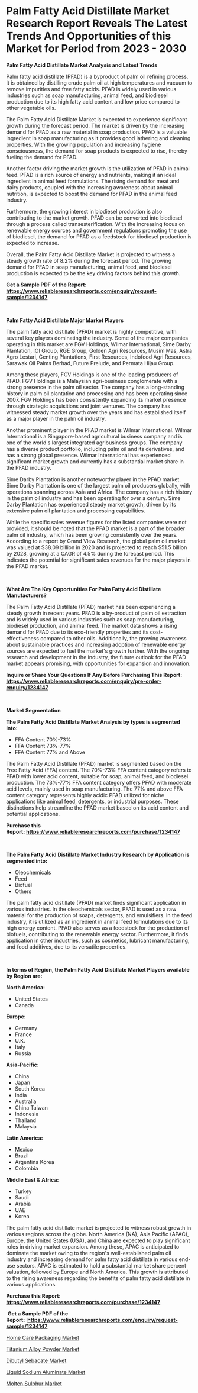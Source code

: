 <p><h1>Palm Fatty Acid Distillate Market Research Report Reveals The Latest Trends And Opportunities of this Market for Period from 2023 - 2030</h1></p><p><strong>Palm Fatty Acid Distillate Market Analysis and Latest Trends</strong></p>
<p><p>Palm fatty acid distillate (PFAD) is a byproduct of palm oil refining process. It is obtained by distilling crude palm oil at high temperatures and vacuum to remove impurities and free fatty acids. PFAD is widely used in various industries such as soap manufacturing, animal feed, and biodiesel production due to its high fatty acid content and low price compared to other vegetable oils.</p><p>The Palm Fatty Acid Distillate Market is expected to experience significant growth during the forecast period. The market is driven by the increasing demand for PFAD as a raw material in soap production. PFAD is a valuable ingredient in soap manufacturing as it provides good lathering and cleaning properties. With the growing population and increasing hygiene consciousness, the demand for soap products is expected to rise, thereby fueling the demand for PFAD.</p><p>Another factor driving the market growth is the utilization of PFAD in animal feed. PFAD is a rich source of energy and nutrients, making it an ideal ingredient in animal feed formulations. The rising demand for meat and dairy products, coupled with the increasing awareness about animal nutrition, is expected to boost the demand for PFAD in the animal feed industry.</p><p>Furthermore, the growing interest in biodiesel production is also contributing to the market growth. PFAD can be converted into biodiesel through a process called transesterification. With the increasing focus on renewable energy sources and government regulations promoting the use of biodiesel, the demand for PFAD as a feedstock for biodiesel production is expected to increase.</p><p>Overall, the Palm Fatty Acid Distillate Market is projected to witness a steady growth rate of 8.2% during the forecast period. The growing demand for PFAD in soap manufacturing, animal feed, and biodiesel production is expected to be the key driving factors behind this growth.</p></p>
<p><strong>Get a Sample PDF of the Report:&nbsp; <a href="https://www.reliableresearchreports.com/enquiry/request-sample/1234147">https://www.reliableresearchreports.com/enquiry/request-sample/1234147</a></strong></p>
<p>&nbsp;</p>
<p><strong>Palm Fatty Acid Distillate Major Market Players</strong></p>
<p><p>The palm fatty acid distillate (PFAD) market is highly competitive, with several key players dominating the industry. Some of the major companies operating in this market are FGV Holdings, Wilmar International, Sime Darby Plantation, IOI Group, RGE Group, Golden Agri Resources, Musim Mas, Astra Agro Lestari, Genting Plantations, First Resources, Indofood Agri Resources, Sarawak Oil Palms Berhad, Future Prelude, and Permata Hijau Group.</p><p>Among these players, FGV Holdings is one of the leading producers of PFAD. FGV Holdings is a Malaysian agri-business conglomerate with a strong presence in the palm oil sector. The company has a long-standing history in palm oil plantation and processing and has been operating since 2007. FGV Holdings has been consistently expanding its market presence through strategic acquisitions and joint ventures. The company has witnessed steady market growth over the years and has established itself as a major player in the palm oil industry.</p><p>Another prominent player in the PFAD market is Wilmar International. Wilmar International is a Singapore-based agricultural business company and is one of the world's largest integrated agribusiness groups. The company has a diverse product portfolio, including palm oil and its derivatives, and has a strong global presence. Wilmar International has experienced significant market growth and currently has a substantial market share in the PFAD industry.</p><p>Sime Darby Plantation is another noteworthy player in the PFAD market. Sime Darby Plantation is one of the largest palm oil producers globally, with operations spanning across Asia and Africa. The company has a rich history in the palm oil industry and has been operating for over a century. Sime Darby Plantation has experienced steady market growth, driven by its extensive palm oil plantation and processing capabilities.</p><p>While the specific sales revenue figures for the listed companies were not provided, it should be noted that the PFAD market is a part of the broader palm oil industry, which has been growing consistently over the years. According to a report by Grand View Research, the global palm oil market was valued at $38.09 billion in 2020 and is projected to reach $51.5 billion by 2028, growing at a CAGR of 4.5% during the forecast period. This indicates the potential for significant sales revenues for the major players in the PFAD market.</p></p>
<p>&nbsp;</p>
<p><strong>What Are The Key Opportunities For Palm Fatty Acid Distillate Manufacturers?</strong></p>
<p><p>The Palm Fatty Acid Distillate (PFAD) market has been experiencing a steady growth in recent years. PFAD is a by-product of palm oil extraction and is widely used in various industries such as soap manufacturing, biodiesel production, and animal feed. The market data shows a rising demand for PFAD due to its eco-friendly properties and its cost-effectiveness compared to other oils. Additionally, the growing awareness about sustainable practices and increasing adoption of renewable energy sources are expected to fuel the market's growth further. With the ongoing research and development in the industry, the future outlook for the PFAD market appears promising, with opportunities for expansion and innovation.</p></p>
<p><strong>Inquire or Share Your Questions If Any Before Purchasing This Report: <a href="https://www.reliableresearchreports.com/enquiry/pre-order-enquiry/1234147">https://www.reliableresearchreports.com/enquiry/pre-order-enquiry/1234147</a></strong></p>
<p>&nbsp;</p>
<p><strong>Market Segmentation</strong></p>
<p><strong>The Palm Fatty Acid Distillate Market Analysis by types is segmented into:</strong></p>
<p><ul><li>FFA Content 70%-73%</li><li>FFA Content 73%-77%</li><li>FFA Content 77% and Above</li></ul></p>
<p><p>The Palm Fatty Acid Distillate (PFAD) market is segmented based on the Free Fatty Acid (FFA) content. The 70%-73% FFA content category refers to PFAD with lower acid content, suitable for soap, animal feed, and biodiesel production. The 73%-77% FFA content category offers PFAD with moderate acid levels, mainly used in soap manufacturing. The 77% and above FFA content category represents highly acidic PFAD utilized for niche applications like animal feed, detergents, or industrial purposes. These distinctions help streamline the PFAD market based on its acid content and potential applications.</p></p>
<p><strong>Purchase this Report:&nbsp;<a href="https://www.reliableresearchreports.com/purchase/1234147">https://www.reliableresearchreports.com/purchase/1234147</a></strong></p>
<p>&nbsp;</p>
<p><strong>The Palm Fatty Acid Distillate Market Industry Research by Application is segmented into:</strong></p>
<p><ul><li>Oleochemicals</li><li>Feed</li><li>Biofuel</li><li>Others</li></ul></p>
<p><p>The palm fatty acid distillate (PFAD) market finds significant application in various industries. In the oleochemicals sector, PFAD is used as a raw material for the production of soaps, detergents, and emulsifiers. In the feed industry, it is utilized as an ingredient in animal feed formulations due to its high energy content. PFAD also serves as a feedstock for the production of biofuels, contributing to the renewable energy sector. Furthermore, it finds application in other industries, such as cosmetics, lubricant manufacturing, and food additives, due to its versatile properties.</p></p>
<p>&nbsp;</p>
<p><strong>In terms of Region, the Palm Fatty Acid Distillate Market Players available by Region are:</strong></p>
<p>
    <p> <strong> North America: </strong>
        <ul>
            <li>United States</li>
            <li>Canada</li>
        </ul>
        </p> 
    <p> <strong> Europe: </strong>
        <ul>
            <li>Germany</li>
            <li>France</li>
            <li>U.K.</li>
            <li>Italy</li>
            <li>Russia</li>
        </ul>
        </p> 
    <p> <strong> Asia-Pacific: </strong>
        <ul>
            <li>China</li>
            <li>Japan</li>
            <li>South Korea</li>
            <li>India</li>
            <li>Australia</li>
            <li>China Taiwan</li>
            <li>Indonesia</li>
            <li>Thailand</li>
            <li>Malaysia</li>
        </ul>
        </p> 
    <p> <strong> Latin America: </strong>
        <ul>
            <li>Mexico</li>
            <li>Brazil</li>
            <li>Argentina Korea</li>
            <li>Colombia</li>
        </ul>
        </p> 
    <p> <strong> Middle East & Africa: </strong>
        <ul>
            <li>Turkey</li>
            <li>Saudi</li>
            <li>Arabia</li>
            <li>UAE</li>
            <li>Korea</li>
        </ul>
    </p>
    </p>
<p><p>The palm fatty acid distillate market is projected to witness robust growth in various regions across the globe. North America (NA), Asia Pacific (APAC), Europe, the United States (USA), and China are expected to play significant roles in driving market expansion. Among these, APAC is anticipated to dominate the market owing to the region's well-established palm oil industry and increasing demand for palm fatty acid distillate in various end-use sectors. APAC is estimated to hold a substantial market share percent valuation, followed by Europe and North America. This growth is attributed to the rising awareness regarding the benefits of palm fatty acid distillate in various applications.</p></p>
<p><strong>Purchase this Report: <a href="https://www.reliableresearchreports.com/purchase/1234147">https://www.reliableresearchreports.com/purchase/1234147</a></strong></p>
<p>&nbsp;<strong>Get a Sample PDF of the Report:&nbsp;&nbsp;<a href="https://www.reliableresearchreports.com/enquiry/request-sample/1234147">https://www.reliableresearchreports.com/enquiry/request-sample/1234147</a></strong></p>
<p><strong></strong></p>
<p><p><a href="https://github.com/ChiragRp1/Market-Research-Report-List-2/blob/main/home-care-packaging-market.md">Home Care Packaging Market</a></p><p><a href="https://github.com/Chiragrp23/Market-Research-Report-List-2/blob/main/titanium-alloy-powder-market.md">Titanium Alloy Powder Market</a></p><p><a href="https://github.com/ChiragRP21/Market-Research-Report-List-2/blob/main/dibutyl-sebacate-market.md">Dibutyl Sebacate Market</a></p><p><a href="https://github.com/Chiragrp24/Market-Research-Report-List-2/blob/main/liquid-sodium-aluminate-market.md">Liquid Sodium Aluminate Market</a></p><p><a href="https://github.com/Chiragrp22/Market-Research-Report-List-2/blob/main/molten-sulphur-market.md">Molten Sulphur Market</a></p></p>